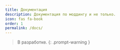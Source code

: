 ```yaml
---
title: Документация
description: Документация по моддингу и не только.
icon: fas fa-book
order: 1
permalink: /docs/
---
```


> В разработке.
{: .prompt-warning }
